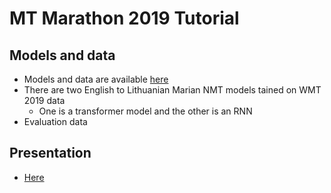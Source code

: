 # MT Marathon 2019 Tutorial

Models and data
---------

  - Models and data are available [here](https://failiem.lv/u/sw6jqmm2)
  - There are two English to Lithuanian Marian NMT models tained on WMT 2019 data
    - One is a transformer model and the other is an RNN
  - Evaluation data 

Presentation
---------

  - [Here](https://github.com/M4t1ss/SoftAlignments/tree/master/assets/MT-Marathon-2019/presentation/MTM-2019-presentation.pdf)

